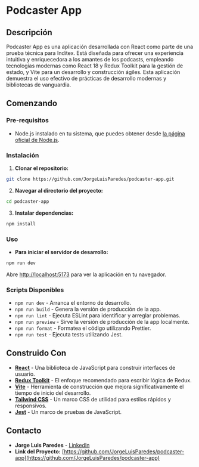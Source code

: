 # Podcaster App

## Descripción

Podcaster App es una aplicación desarrollada con React como parte de una prueba técnica para Inditex. Está diseñada para ofrecer una experiencia intuitiva y enriquecedora a los amantes de los podcasts, empleando tecnologías modernas como React 18 y Redux Toolkit para la gestión de estado, y Vite para un desarrollo y construcción ágiles. Esta aplicación demuestra el uso efectivo de prácticas de desarrollo modernas y bibliotecas de vanguardia.

## Comenzando

### Pre-requisitos

-   Node.js instalado en tu sistema, que puedes obtener desde [la página oficial de Node.js](https://nodejs.org/).

### Instalación

1. **Clonar el repositorio:**

```bash
git clone https://github.com/JorgeLuisParedes/podcaster-app.git
```

2. **Navegar al directorio del proyecto:**

```bash
cd podcaster-app
```

3. **Instalar dependencias:**

```bash
npm install
```

### Uso

-   **Para iniciar el servidor de desarrollo:**

```bash
npm run dev
```

Abre [http://localhost:5173](http://localhost:5173) para ver la aplicación en tu navegador.

### Scripts Disponibles

-   `npm run dev` - Arranca el entorno de desarrollo.
-   `npm run build` - Genera la versión de producción de la app.
-   `npm run lint` - Ejecuta ESLint para identificar y arreglar problemas.
-   `npm run preview` - Sirve la versión de producción de la app localmente.
-   `npm run format` - Formatea el código utilizando Prettier.
-   `npm run test` - Ejecuta tests utilizando Jest.

## Construido Con

-   **[React](https://reactjs.org/)** - Una biblioteca de JavaScript para construir interfaces de usuario.
-   **[Redux Toolkit](https://redux-toolkit.js.org/)** - El enfoque recomendado para escribir lógica de Redux.
-   **[Vite](https://vitejs.dev/)** - Herramienta de construcción que mejora significativamente el tiempo de inicio del desarrollo.
-   **[Tailwind CSS](https://tailwindcss.com/)** - Un marco CSS de utilidad para estilos rápidos y responsivos.
-   **[Jest](https://jestjs.io/)** - Un marco de pruebas de JavaScript.

## Contacto

-   **Jorge Luis Paredes** - [LinkedIn](https://www.linkedin.com/in/jorge-luis-paredes/)
-   **Link del Proyecto:** [https://github.com/JorgeLuisParedes/podcaster-app](https://github.com/JorgeLuisParedes/podcaster-app)

